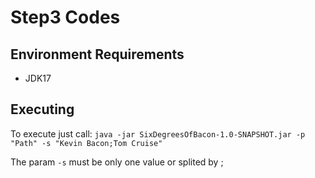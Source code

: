 # Step3 Codes
## Environment Requirements
- JDK17

## Executing
To execute just call:
`java -jar SixDegreesOfBacon-1.0-SNAPSHOT.jar -p "Path" -s "Kevin Bacon;Tom Cruise"`

The param `-s` must be only one value or splited by ;